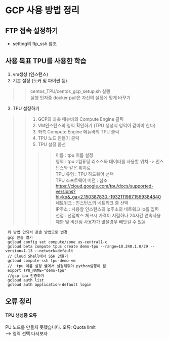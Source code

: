 # GCP 사용 방법 정리 

## FTP 접속 설정하기
- setting의 ftp_ssh 참조 

## 사용 목표  TPU를 사용한 학습 

1. vm생성 (인스턴스)
2. 기본 설정 (도커 및 파이썬 등)
>> centos_TPU/centos_gcp_setup.sh 실행 <br>
>> 실행 인자중 docker pull은 자신의 설정에 맞게 바꾸기
3. TPU 설정하기 
>> 1. GCP의 좌측 매뉴바의 Compute Engine 클릭 <br>
>> 2. VM인스턴스의 영역 확인하기 (TPU 생성식 영역이 같아야 한다)
>> 3. 좌측 Compute Engine 메뉴바의 TPU 클릭
>> 4. TPU 노드 만들기 클릭 <br>
>> 5. TPU 설정 옵션
>>>> 이름 : tpu 이름 설정<br>
>>>> 영역 : tpu z컴퓨팅 리소스와 데이터를 사용할 위치 -> 인스턴스와 같은 위치로<br> 
>>>> TPU 유형 : TPU 하드웨어 선택 <br>
>>>> TPU 소프트웨어 버전 : 참조 https://cloud.google.com/tpu/docs/supported-versions?hl=ko&_ga=2.150387830.-1932111987.1569384840<br>
>>>> 네트워크 : 인스턴스의 네트워크 중 선택 <br>
>>>> IP주소 :  사용할 인스턴스의 ip주소의 네트워크 ip를 입력<br>
>>>> 선점 : 선점박스 체크시  가격이 저렴하나 24시간 연속사용 제한 및 비선점 사용자가 많을경우 빼앗길 수 있음<br>
```
 위 방법 안되서 콘솔 방법으로 변경
 gcp 콘솔 열기
 gcloud config set compute/zone us-central1-c
 gcloud beta compute tpus create demo-tpu --range=10.240.1.0/29 --version=1.13 --network=default
 // Cloud Shell에서 SSH 만들기
 gcloud compute ssh tpu-demo-vm
 //  tpu 이름 설정 쉘에서 설정해줘야 python실행이 됨 
 export TPU_NAME="demo-tpu"
 //gcp tpu 인증하기 
 gcloud auth list
 gcloud auth application-default login
```

## 오류 정리
#### TPU 생성중 오류
PU 노드를 만들지 못했습니다. 오류: Quota limit <br>
--> 영역 선택 다시보자
